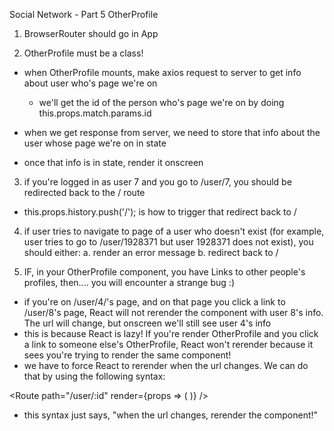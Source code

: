 Social Network - Part 5 OtherProfile

1. BrowserRouter should go in App

2. OtherProfile must be a class!

-   when OtherProfile mounts, make axios request to server to get info about user who's page we're on

    -   we'll get the id of the person who's page we're on by doing this.props.match.params.id

-   when we get response from server, we need to store that info about the user whose page we're on in state

-   once that info is in state, render it onscreen

3. if you're logged in as user 7 and you go to /user/7, you should be redirected back to the / route

-   this.props.history.push('/'); is how to trigger that redirect back to /

4. if user tries to navigate to page of a user who doesn't exist (for example, user tries to go to /user/1928371 but user 1928371 does not exist), you should either: a. render an error message b. redirect back to /

5. IF, in your OtherProfile component, you have Links to other people's profiles, then.... you will encounter a strange bug :)

-   if you're on /user/4/'s page, and on that page you click a link to /user/8's page, React will not rerender the component with user 8's info. The url will change, but onscreen we'll still see user 4's info
-   this is because React is lazy! If you're render OtherProfile and you click a link to someone else's OtherProfile, React won't rerender because it sees you're trying to render the same component!
-   we have to force React to rerender when the url changes. We can do that by using the following syntax:

<Route
path="/user/:id"
render={props => (
<OtherProfile
           key={props.match.url}
           match={props.match}
           history={props.history}
       />
)}
/>

-   this syntax just says, "when the url changes, rerender the component!"
